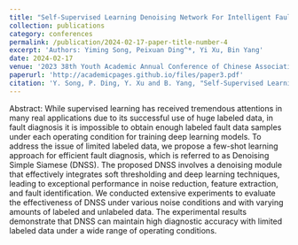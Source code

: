 ```yaml
---
title: "Self-Supervised Learning Denoising Network For Intelligent Fault Diagnosis With Limited Labeled Data"
collection: publications
category: conferences
permalink: /publication/2024-02-17-paper-title-number-4
excerpt: 'Authors: Yiming Song, Peixuan Ding^*, Yi Xu, Bin Yang'
date: 2024-02-17
venue: '2023 38th Youth Academic Annual Conference of Chinese Association of Automation (YAC)'
paperurl: 'http://academicpages.github.io/files/paper3.pdf'
citation: 'Y. Song, P. Ding, Y. Xu and B. Yang, "Self-Supervised Learning Denoising Network For Intelligent Fault Diagnosis With Limited Labeled Data," 2023 38th Youth Academic Annual Conference of Chinese Association of Automation (YAC), Hefei, China, 2023, pp. 87-92, doi: 10.1109/YAC59482.2023.10401424.'
---
```


Abstract:
While supervised learning has received tremendous attentions in many real applications due to its successful use of huge labeled data, in fault diagnosis it is impossible to obtain enough labeled fault data samples under each operating condition for training deep learning models. To address the issue of limited labeled data, we propose a few-shot learning approach for efficient fault diagnosis, which is referred to as Denoising Simple Siamese (DNSS). The proposed DNSS involves a denoising module that effectively integrates soft thresholding and deep learning techniques, leading to exceptional performance in noise reduction, feature extraction, and fault identification. We conducted extensive experiments to evaluate the effectiveness of DNSS under various noise conditions and with varying amounts of labeled and unlabeled data. The experimental results demonstrate that DNSS can maintain high diagnostic accuracy with limited labeled data under a wide range of operating conditions.
